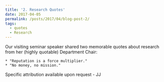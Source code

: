 ```yaml
---
title: '2. Research Quotes'
date: 2017-04-05
permalink: /posts/2017/04/blog-post-2/
tags:
  - quotes
  - Research
---
```


Our visiting seminar speaker shared two memorable quotes about research from her (highly quotable) Department Chair:

	* "Reputation is a force multiplier."
	* "No money, no mission."

Specific attribution available upon request - JJ

